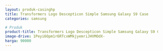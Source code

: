 ```yaml
---
layout: produk-casinghp
title: Transformers Logo Descepticon Simple Samsung Galaxy S9 Case
categories: samsung

# Produk
product-title: Transformers Logo Descepticon Simple Samsung Galaxy S9 Case
image-drive: 1Peyi6Opm1r6RTcxWMkjyemriJHVMOdX-
harga: 90000
---
```

